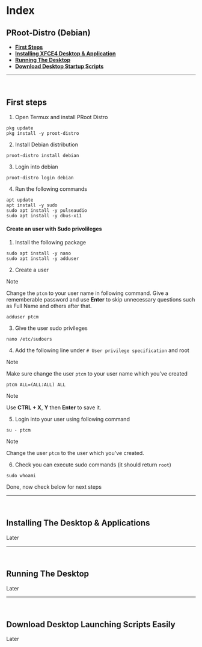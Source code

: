 # Index
## PRoot-Distro (Debian)

- **[First Steps](#first-steps-debian)**
- **[Installing XFCE4 Desktop & Application](#desktop-debian)**
- **[Running The Desktop](#run-debian)**
- **[Download Desktop Startup Scripts](#script-debian)**

---
<br>

## First steps <a name=first-steps-debian></a>
1. Open Termux and install PRoot Distro
```
pkg update
pkg install -y proot-distro
```
2. Install Debian distribution
```
proot-distro install debian
```
3. Login into debian
```
proot-distro login debian
```
4. Run the following commands
```
apt update
apt install -y sudo
sudo apt install -y pulseaudio
sudo apt install -y dbus-x11
```

#### Create an user with Sudo privolileges
1. Install the following package
```
sudo apt install -y nano
sudo apt install -y adduser
```
2. Create a user
> [!NOTE]
> Change the `ptcm` to your user name in following command.
> Give a rememberable password and use **Enter** to skip unnecessary questions such as Full Name and others after that.
```
adduser ptcm
```
3. Give the user sudo privileges
```
nano /etc/sudoers
```
4. Add the following line under `# User privilege specification` and root
> [!NOTE]
> Make sure change the user `ptcm` to your user name which you've created
```
ptcm ALL=(ALL:ALL) ALL
```
> [!NOTE]
> Use **CTRL + X**, **Y** then **Enter** to save it.
5. Login into your user using following command
```
su - ptcm
```
> [!NOTE]
> Change the user `ptcm` to the user which you've created.
6. Check you can execute sudo commands (it should return `root`)
```
sudo whoami
```
Done, now check below for next steps

---
<br>

## Installing The Desktop & Applications <a name=desktop-debian></a>
Later

---
<br>

## Running The Desktop <a name=run-debian></a>
Later

---
<br>

## Download Desktop Launching Scripts Easily <a name=script-debian></a>
Later
